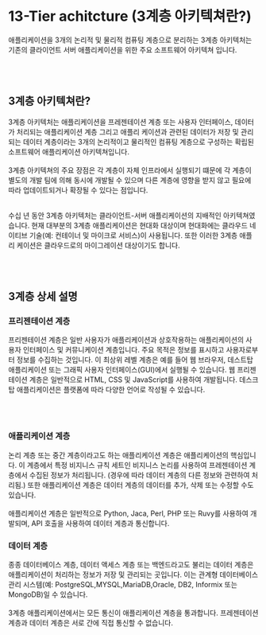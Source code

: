 <h1>13-Tier achitcture (3계층 아키텍쳐란?)</h1>
<p>애플리케이션을 3개의 논리적 및 물리적 컴퓨팅 계층으로 분리하는 3계층 아키텍처는 기존의 클라이언트 서버 애플리케이션을 위한 주요 소프트웨어 아키텍쳐 입니다.</p>
<br /><br />

<h2>3계층 아키텍쳐란?</h2>
<p>3계층 아키텍처는 애플리케이션을 프레젠테이션 계층 또는 사용자 인터페이스, 데이터가 처리되는 애플리케이션 계층 그리고 애플리 케이션과 관련된 데이터가 저장 및 관리되는 데이터 계층이라는 3개의 논리적이고 물리적인 컴퓨팅 계층으로 구성하는 확립된 소프트웨어 애플리케이션 아키텍쳐입니다. <br /><br>
3계층 아키텍쳐의 주요 장점은 각 계층이 자체 인프라에서 실행되기 떄문에 각 계층이 별도의 개발 팀에 의해 동시에 개발될 수 있으며 다른 계층에 영향을 받지 않고 필요에 따라 업데이트되거나 확장될 수 있다는 점입니다.  <br /><br />

수십 년 동안 3계층 아키텍처는 클라이언트-서버 애플리케이션의 지배적인 아키텍쳐였습니다. 현재 대부분의 3계층 애플리케이션은 현대화 대상이며 현대화에는 클라우드 네이티브 기술(예: 컨테이너 및 마이크로 서비스)이 사용됩니다. 또한 이러한 3계층 애플리 케이션은 클라우드로의 마이그레이션 대상이기도 합니다.</p>
<br /><br />
<h2>3계층 상세 설명</h2>
<h3>프리젠테이션 계층</h3>
<p>프리젠테이션 계층은 일반 사용자가 애플리케이션과 상호작용하는 애플리케이션의 사용자 인터페이스 및 커뮤니케이션 계층입니다. 주요 목적은 정보를 표시하고 사용자로부터 정보를 수집하는 것입니다. 이 최상위 레벨 계층은 예를 들어 웹 브라우저, 데스트탑 애플리케이션 또는 그래픽 사용자 인터페이스(GUI)에서 실행될 수 있습니다. 웹 프리젠테이션 계층은 일반적으로 HTML, CSS 및 JavaScript를 사용하여 개발됩니다. 데스크탑 애플리케이션은 플랫폼에 따라 다양한 언어로 작성될 수 있습니다. </p>
<br/><br/>
<h3>애플리케이션 계층</h3>
<p>논리 계층 또는 중간 계층이라고도 하는 애플리케이션 계층은 애플리케이션의 핵심입니다. 이 계층에서 특정 비지니스 규칙 세트인 비지니스 논리를 사용하여 프레젠테이션 계층에서 수집된 정보가 처리됩니다. (경우에 따라 데이터 계층의 다른 정보와 관련하여 처리됨.) 또한 애플리케이션 계층은 데이터 계층의 데이터를 추가, 삭제 또는 수정할 수도 있습니다. <br /><br />
애플리케이션 계층은 일반적으로 Python, Jaca, Perl, PHP 또는 Ruvy를 사용하여 개발되며, API 호출을 사용하여 데이터 계층과 통신합니다.</P>

<h3>데이터 계층</h3>
<p>종종 데이터베이스 계층, 데이터 액세스 계층 또는 백엔드라고도 불리는 데이터 계층은 애플리케이션이 처리하는 정보가 저장 및 관리되는 곳입니다. 이는 관계형 데이터베이스 관리 시스템(예: PostgreSQL,MYSQL,MariaDB,Oracle, DB2, Informix 또는 MongoDB)일 수 있습니다. <br /><br />
3계층 애플리케이션에서는 모든 통신이 애플리케이션 계층을 통과합니다. 프레젠테이션 계층과 데이터 계층은 서로 간에 직접 통신할 수 없습니다.</p>
<br /><br />
